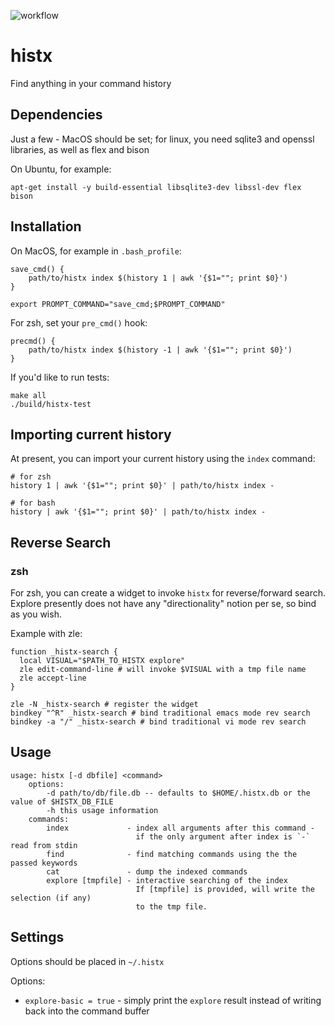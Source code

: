 ![workflow](https://github.com/jkmathes/histx/actions/workflows/c.yml/badge.svg)

# histx
Find anything in your command history

## Dependencies
Just a few - MacOS should be set; for linux, you need sqlite3 and openssl libraries, as well as flex and bison

On Ubuntu, for example:
```
apt-get install -y build-essential libsqlite3-dev libssl-dev flex bison
```
## Installation
On MacOS, for example in `.bash_profile`:
```shell
save_cmd() {
    path/to/histx index $(history 1 | awk '{$1=""; print $0}')
}

export PROMPT_COMMAND="save_cmd;$PROMPT_COMMAND"
```

For zsh, set your `pre_cmd()` hook:
```shell
precmd() {
    path/to/histx index $(history -1 | awk '{$1=""; print $0}')
}
```

If you'd like to run tests:
```shell
make all
./build/histx-test
```

## Importing current history

At present, you can import your current history using the `index` command:

```shell
# for zsh
history 1 | awk '{$1=""; print $0}' | path/to/histx index -

# for bash
history | awk '{$1=""; print $0}' | path/to/histx index -
```

## Reverse Search

### zsh

For zsh, you can create a widget to invoke `histx` for reverse/forward search.
Explore presently does not have any "directionality" notion per se, so bind
as you wish.

Example with zle:
```shell
function _histx-search {
  local VISUAL="$PATH_TO_HISTX explore"
  zle edit-command-line # will invoke $VISUAL with a tmp file name
  zle accept-line
}

zle -N _histx-search # register the widget
bindkey "^R" _histx-search # bind traditional emacs mode rev search 
bindkey -a "/" _histx-search # bind traditional vi mode rev search
```

## Usage
```
usage: histx [-d dbfile] <command>
	options:
		-d path/to/db/file.db -- defaults to $HOME/.histx.db or the value of $HISTX_DB_FILE
		-h this usage information
	commands:
		index             - index all arguments after this command - 
		                    if the only argument after index is `-` read from stdin
		find              - find matching commands using the the passed keywords
		cat               - dump the indexed commands
		explore [tmpfile] - interactive searching of the index
		                    If [tmpfile] is provided, will write the selection (if any)
		                    to the tmp file.
```

## Settings
Options should be placed in `~/.histx`

Options:
* `explore-basic = true` - simply print the `explore` result instead of writing back into the command buffer


